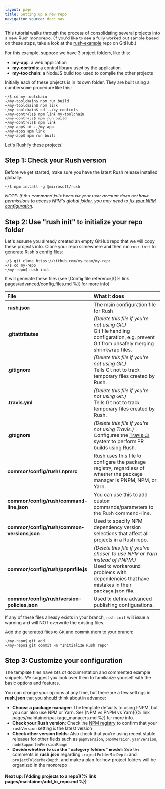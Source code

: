 ```yaml
---
layout: page
title: Setting up a new repo
navigation_source: docs_nav
---
```


This tutorial walks through the process of consolidating several projects into a new Rush monorepo.  (If you'd like to see a fully worked out sample based on these steps, take a look at the [rush-example](https://github.com/Microsoft/rush-example) repo on GitHub.)

For this example, suppose we have 3 project folders, like this:

- **my-app**:  a web application
- **my-controls**: a control library used by the application
- **my-toolchain**: a NodeJS build tool used to compile the other projects

Initially each of these projects is in its own folder.  They are built using a cumbersome procedure like this:

```
~/$ cd my-toolchain
~/my-toolchain$ npm run build
~/my-toolchain$ npm link
~/my-toolchain$ cd ../my-controls
~/my-controls$ npm link my-toolchain
~/my-controls$ npm run build
~/my-controls$ npm link
~/my-app$ cd ../my-app
~/my-app$ npm link
~/my-app$ npm run build
```

Let's Rushify these projects!

## Step 1: Check your Rush version

Before we get started, make sure you have the latest Rush release installed globally:

```
~/$ npm install -g @microsoft/rush
```

*NOTE: If this command fails because your user account does not have permissions to access NPM's global folder, you may need to [fix your NPM configuration](https://docs.npmjs.com/getting-started/fixing-npm-permissions).*

## Step 2: Use "rush init" to initialize your repo folder

Let's assume you already created an empty GitHub repo that we will copy these projects into.  Clone your repo somewhere and then run `rush init` to generate Rush's config files:

```
~/$ git clone https://github.com/my-team/my-repo
~/$ cd my-repo
~/my-repo$ rush init
```

It will generate these files (see [Config file reference]({% link pages/advanced/config_files.md %}) for more info):

| File | What it does |
| :-------- | :-------- |
| **rush.json** | The main configuration file for Rush |
| **.gitattributes** | *(Delete this file if you're not using Git.)* <br/>Git file handling configuration, e.g. prevent Git from unsafely merging shrinkwrap files. |
| **.gitignore** | *(Delete this file if you're not using Git.)* <br/>Tells Git not to track temporary files created by Rush. |
| **.travis.yml** | *(Delete this file if you're not using Git.)* <br/>Tells Git not to track temporary files created by Rush. |
| **.gitignore** | *(Delete this file if you're not using Travis.)* <br/>Configures the [Travis CI](https://travis-ci.org/) system to perform PR builds using Rush. |
| **common/config/rush/.npmrc** | Rush uses this file to configure the package registry, regardless of whether the package manager is PNPM, NPM, or Yarn. |
| **common/config/rush/command-line.json** | You can use this to add custom commands/parameters to the Rush command-line. |
| **common/config/rush/common-versions.json** | Used to specify NPM dependency version selections that affect all projects in a Rush repo. |
| **common/config/rush/pnpmfile.js** | *(Delete this file if you've chosen to use NPM or Yarn instead of PNPM.)* <br/>Used to workaround problems with dependencies that have mistakes in their package.json file. |
| **common/config/rush/version-policies.json** | Used to define advanced publishing configurations. |

If any of these files already exists in your branch, `rush init` will issue a warning and will NOT overwrite the existing files.

Add the generated files to Git and commit them to your branch:

```
~/my-repo$ git add .
~/my-repo$ git commit -m "Initialize Rush repo"
```

## Step 3: Customize your configuration

The template files have lots of documentation and commented example snippets.  We suggest you look over them to familiarize yourself with the basic options and features.

You can change your options at any time, but there are a few settings in **rush.json** that you should think about in advance:

- **Choose a package manager**: The template defaults to using PNPM, but you can also use NPM or Yarn.  See [NPM vs PNPM vs Yarn]({% link pages/maintainer/package_managers.md %}) for more info.
- **Check your Rush version**: Check the [NPM registry](https://www.npmjs.com/package/@microsoft/rush) to confirm that your `rushVersion` setting is the latest version
- **Check other version fields**: Also check that you're using recent stable releases for other fields such as `pnpmVersion`, `pnpmVersion`, `yarnVersion`, `nodeSupportedVersionRange`
- **Decide whether to use the "category folders" model**: See the comments in **rush.json** regarding `projectFolderMinDepth` and `projectFolderMaxDepth`, and make a plan for how project folders will be organized in the monorepo


#### Next up: [Adding projects to a repo]({% link pages/maintainer/add_to_repo.md %})
